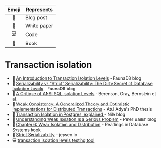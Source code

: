 
Emoji | Represents 
:---: | --- 
:notebook: | Blog post
:page_facing_up: | White paper
:computer: | Code
:book: | Book

# Transaction isolation

- :notebook: [An Introduction to Transaction Isolation Levels][fauna-intro-isolation-levels] - FaunaDB blog
- :notebook: [Serializability vs “Strict” Serializability: The Dirty Secret of Database Isolation Levels][fauna-strict-serializability] - FaunaDB blog
- :page_facing_up: [A Critique of ANSI SQL Isolation Levels][critique-isolation-levels] - Berenson, Gray, Bernstein et al.
- :page_facing_up: [Weak Consistency: A Generalized Theory and Optimistic
Implementations for Distributed Transactions][weak-consistency-generalized-theory] - Atul Adya's PhD thesis
- :notebook: [Transaction Isolation in Postgres, explained
][transaction-isolation-postgres] - Nile blog
- :notebook: [Understanding Weak Isolation Is a Serious Problem][understanding-weak-isolation] - Peter Bailis' blog
- :book: [Chapter 6: Weak Isolation and Distribution][chapter6-weak-isolation] - Readings in Database Systems book
- :notebook: [Strict Serializability][strict-serializable] - jepsen.io
- :computer: [transaction isolation levels testing tool][hermitage-test]


[fauna-strict-serializability]: https://fauna.com/blog/serializability-vs-strict-serializability-the-dirty-secret-of-database-isolation-levels
[fauna-intro-isolation-levels]: https://fauna.com/blog/introduction-to-transaction-isolation-levels
[hermitage-test]: https://github.com/ept/hermitage
[critique-isolation-levels]: https://www.microsoft.com/en-us/research/wp-content/uploads/2016/02/tr-95-51.pdf
[weak-consistency-generalized-theory]: https://pmg.csail.mit.edu/papers/adya-phd.pdf
[transaction-isolation-postgres]: https://www.thenile.dev/blog/transaction-isolation-postgres
[understanding-weak-isolation]: http://www.bailis.org/blog/understanding-weak-isolation-is-a-serious-problem/
[chapter6-weak-isolation]: http://www.redbook.io/ch6-isolation.html
[strict-serializable]: https://jepsen.io/consistency/models/strict-serializable
